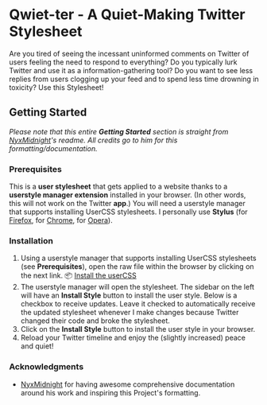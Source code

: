 # Qwiet-ter - A Quiet-Making Twitter Stylesheet

Are you tired of seeing the incessant uninformed comments on Twitter of users feeling the need to respond to everything? Do you typically lurk Twitter and use it as a information-gathering tool? Do you want to see less replies from users clogging up your feed and to spend less time drowning in toxicity? Use this Stylesheet!

## Getting Started
*Please note that this entire **Getting Started** section is straight from [NyxMidnight](https://github.com/nyxmidnight/twitter-detox/blob/master/README.md)'s readme. All credits go to him for this formatting/documentation.*

### Prerequisites

This is a **user stylesheet** that gets applied to a website thanks to a **userstyle manager extension** installed in your browser. (In other words, this will not work on the Twitter **app**.) You will need a userstyle manager that supports installing UserCSS stylesheets. I personally use **Stylus** (for [Firefox](https://addons.mozilla.org/en-US/firefox/addon/styl-us/), for [Chrome](https://chrome.google.com/webstore/detail/stylus/clngdbkpkpeebahjckkjfobafhncgmne), for [Opera](https://addons.opera.com/en-gb/extensions/details/stylus/)).

### Installation

1.  Using a userstyle manager that supports installing UserCSS stylesheets (see **Prerequisites**), open the raw file within the browser by clicking on the next link.
    :package: [Install the userCSS](https://github.com/ersgonzalo//eg-user-styles/raw/master/qwiet-ter/qwietter.user.css)
2.  The userstyle manager will open the stylesheet. The sidebar on the left will have an **Install Style** button to install the user style. Below is a checkbox to receive updates. Leave it checked to automatically receive the updated stylesheet whenever I make changes because Twitter changed their code and broke the stylesheet.
3.  Click on the **Install Style** button to install the user style in your browser.
4.  Reload your Twitter timeline and enjoy the (slightly increased) peace and quiet!


### Acknowledgments

-  [NyxMidnight](https://github.com/nyxmidnight) for having awesome comprehensive documentation around his work and inspiring this Project's formatting. 